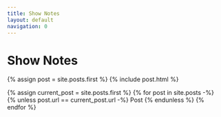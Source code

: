 ```yaml
---
title: Show Notes
layout: default
navigation: 0
---
```


# Show Notes

{% assign post = site.posts.first %}
{% include post.html %}

{% assign current_post = site.posts.first %}
{% for post in site.posts -%}
  {% unless post.url == current_post.url -%}
    Post
  {% endunless %}
{% endfor %}
